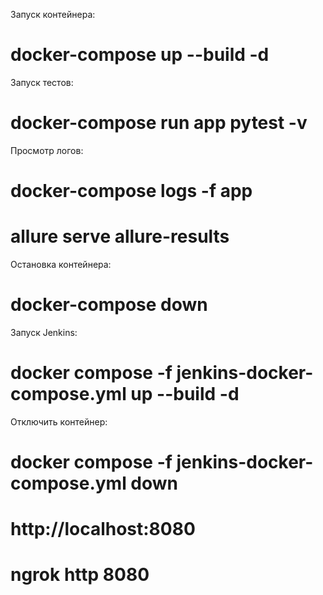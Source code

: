 Запуск контейнера:

# docker-compose up --build -d

Запуск тестов:

# docker-compose run app pytest -v

Просмотр логов:

# docker-compose logs -f app

# allure serve allure-results

Остановка контейнера:

# docker-compose down

Запуск Jenkins:

# docker compose -f jenkins-docker-compose.yml up --build -d

Отключить контейнер:

# docker compose -f jenkins-docker-compose.yml down

# http://localhost:8080


# ngrok http 8080
